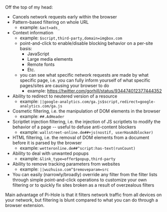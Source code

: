 Off the top of my head:

- Cancels network requests early within the browser
- Pattern-based filtering on whole URL
    - example: `&act=ads_`
- Context information
    - example: `$script,third-party,domain=imgbox.com`
    - point-and-click to enable/disable blocking behavior on a per-site basis:
        - JavaScript
        - Large media elements
        - Remote fonts
        - Etc.
    - you can see what specific network requests are made by what specific page, i.e. you can fully inform yourself of what specific pages/sites are causing your browser to do
        - example: <https://twitter.com/gorhill/status/934474012377444352>
- Ability to redirect to neutered version of a resource
    - example: `||google-analytics.com/ga.js$script,redirect=google-analytics.com/ga.js`
- Cosmetic filtering, i.e. the manipulation of DOM elements in the browser
    - example: `##.AdHeader`
- Scriptlet injection filtering, i.e. the injection of JS scriptlets to modify the behavior of a page -- useful to defuse anti-content blockers
    - example: `wallstreet-online.de##+js(nostif, userHasAdblocker)`
- HTML filtering, i.e. the removal of DOM elements from a document before it is parsed by the browser
    - example: `wetteronline.de##^script:has-text(runCount)`
- Ability to deal with unwanted popups
    - example: `&link_type=offer$popup,third-party`
- Ability to remove tracking parameters from websites
    - example: `||wuzhuiso.com^$removeparam=src`
- You can easily (narrowly/broadly) override any filter from the filter lists through simple point-and-click operations to customize your own filtering or to quickly fix sites broken as a result of overzealous filters

Main advantage of Pi-Hole is that it filters network traffic from all devices on your network, but filtering is blunt compared to what you can do through a browser extension.